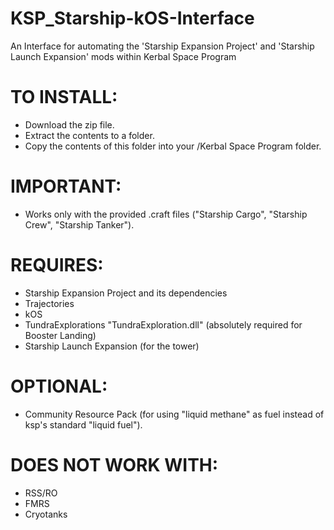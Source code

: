 # KSP_Starship-kOS-Interface
An Interface for automating the 'Starship Expansion Project' and 'Starship Launch Expansion' mods within Kerbal Space Program 


# TO INSTALL:
- Download the zip file.
- Extract the contents to a folder.
- Copy the contents of this folder into your /Kerbal Space Program folder.


# IMPORTANT:
- Works only with the provided .craft files ("Starship Cargo", "Starship Crew", "Starship Tanker").

# REQUIRES:
- Starship Expansion Project and its dependencies
- Trajectories
- kOS
- TundraExplorations "TundraExploration.dll" (absolutely required for Booster Landing)
- Starship Launch Expansion (for the tower)

# OPTIONAL:
- Community Resource Pack (for using "liquid methane" as fuel instead of ksp's standard "liquid fuel").

# DOES NOT WORK WITH:
- RSS/RO
- FMRS
- Cryotanks
